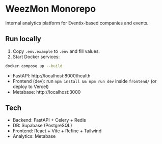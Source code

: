 # WeezMon Monorepo

Internal analytics platform for Eventix-based companies and events.

## Run locally

1. Copy `.env.example` to `.env` and fill values.
2. Start Docker services:

```bash
docker compose up --build
```

- FastAPI: http://localhost:8000/health
- Frontend (dev): run `npm install && npm run dev` inside `frontend/` (or deploy to Vercel)
- Metabase: http://localhost:3000

## Tech
- Backend: FastAPI + Celery + Redis
- DB: Supabase (PostgreSQL)
- Frontend: React + Vite + Refine + Tailwind
- Analytics: Metabase
